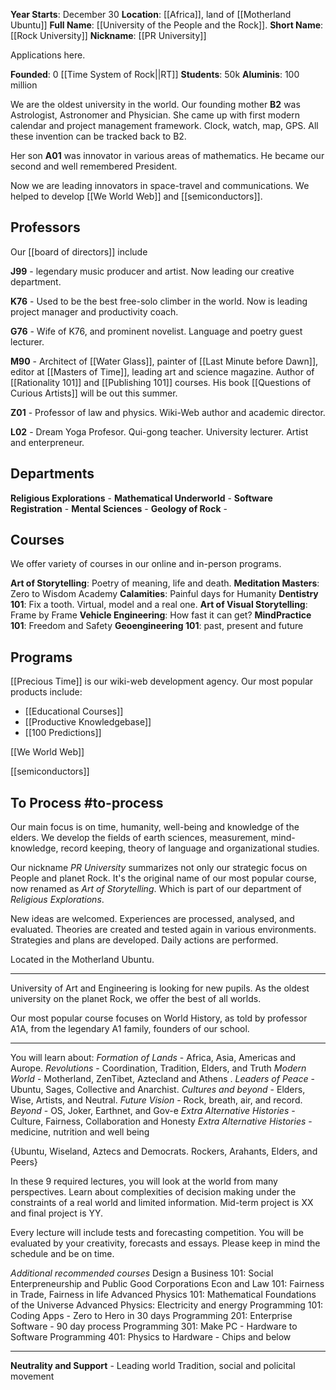 **Year Starts**: December 30
**Location**: [[Africa]], land of [[Motherland Ubuntu]]
**Full Name**: [[University of the People and the Rock]].
**Short Name**: [[Rock University]]
**Nickname**: [[PR University]]

Applications here. 

**Founded**: 0 [[Time System of Rock||RT]]
**Students**: 50k
**Aluminis**: 100 million

We are the oldest university in the world. Our founding mother **B2** was Astrologist, Astronomer and Physician. She came up with first modern calendar and project management framework. Clock, watch, map, GPS. All these invention can be tracked back to B2. 

Her son **A01** was innovator in various areas of mathematics. He became our second and well remembered President. 

Now we are leading innovators in space-travel and communications. We helped to develop [[We World Web]] and [[semiconductors]]. 



## Professors

Our [[board of directors]] include 

**J99** - legendary music producer and artist. Now leading our creative department. 

**K76** - Used to be the best free-solo climber in the world. Now is leading project manager and productivity coach. 

**G76** - Wife of K76, and prominent novelist. Language and poetry guest lecturer. 

**M90** - Architect of [[Water Glass]], painter of [[Last Minute before Dawn]], editor at [[Masters of Time]], leading art and science magazine. Author of [[Rationality 101]] and [[Publishing 101]] courses. His book [[Questions of Curious Artists]] will be out this summer. 

**Z01** - Professor of law and physics. Wiki-Web author and academic director. 

**L02** - Dream Yoga Profesor. Qui-gong teacher. University lecturer. Artist and enterpreneur. 

## Departments

**Religious Explorations** - 
**Mathematical Underworld** - 
**Software Registration** - 
**Mental Sciences** - 
**Geology of Rock** - 

## Courses

We offer variety of courses in our online and in-person programs. 

**Art of Storytelling**: Poetry of meaning, life and death.
**Meditation Masters**: Zero to Wisdom Academy
**Calamities**: Painful days for Humanity
**Dentistry 101**: Fix a tooth. Virtual, model and a real one.
**Art of Visual Storytelling**: Frame by Frame
**Vehicle Engineering**: How fast it can get?
**MindPractice 101**: Freedom and Safety
**Geoengineering 101**: past, present and future

## Programs

[[Precious Time]] is our wiki-web development agency. Our most popular products include:
- [[Educational Courses]] 
- [[Productive Knowledgebase]] 
- [[100 Predictions]] 

[[We World Web]]

[[semiconductors]]



## To Process #to-process
Our main focus is on time, humanity, well-being and knowledge of the elders. We develop the fields of earth sciences, measurement, mind-knowledge, record keeping, theory of language and organizational studies. 

Our nickname *PR University* summarizes not only our strategic focus on People and planet Rock. It's the original name of our most popular course, now renamed as *Art of Storytelling*. Which is part of our department of *Religious Explorations*. 

New ideas are welcomed. Experiences are processed, analysed, and evaluated. Theories are created and tested again in various environments. Strategies and plans are developed. Daily actions are performed. 

Located in the Motherland Ubuntu. 

-------


University of Art and Engineering is looking for new pupils. As the oldest university on the planet Rock, we offer the best of all worlds. 

Our most popular course focuses on World History, as told by professor A1A, from the legendary A1 family, founders of our school. 

-------------------------
You will learn about:
*Formation of Lands* - Africa, Asia, Americas and Aurope.
*Revolutions* - Coordination, Tradition, Elders, and Truth
*Modern World* - Motherland, ZenTibet, Aztecland and Athens .
*Leaders of Peace* - Ubuntu, Sages, Collective and Anarchist.
*Cultures and beyond* - Elders, Wise, Artists, and Neutral.
*Future Vision* - Rock, breath, air, and record.
*Beyond* - OS, Joker, Earthnet, and Gov-e
*Extra Alternative Histories* - Culture, Fairness, Collaboration and Honesty
*Extra Alternative Histories* -  medicine, nutrition and well being

{Ubuntu, Wiseland, Aztecs and Democrats. 
Rockers, Arahants, Elders, and Peers}

In these 9 required lectures, you will look at the world from many perspectives. Learn about complexities of decision making under the constraints of a real world and limited information. Mid-term project is XX and final project is YY. 

Every lecture will include tests and forecasting competition. You will be evaluated by your creativity, forecasts and essays. Please keep in mind the schedule and be on time. 

*Additional recommended courses* 
Design a Business 101: Social Enterpreneurship and Public Good Corporations
Econ and Law 101: Fairness in Trade, Fairness in life
Advanced Physics 101: Mathematical Foundations of the Universe
Advanced Physics: Electricity and energy
Programming 101: Coding Apps - Zero to Hero in 30 days
Programming 201: Enterprise Software - 90 day process
Programming 301: Make PC - Hardware to Software 
Programming 401: Physics to Hardware - Chips and below

-----------------------------------





**Neutrality and Support**  - Leading world Tradition, social and policital movement
